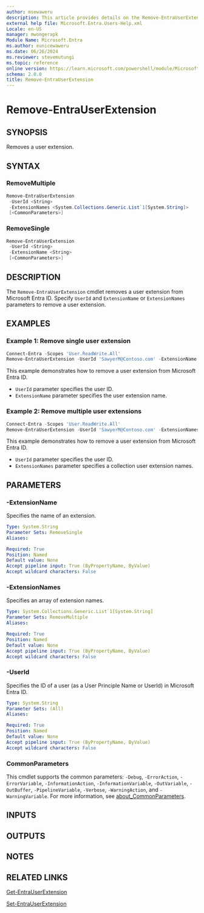 ```yaml
---
author: msewaweru
description: This article provides details on the Remove-EntraUserExtension command.
external help file: Microsoft.Entra.Users-Help.xml
Locale: en-US
manager: mwongerapk
Module Name: Microsoft.Entra
ms.author: eunicewaweru
ms.date: 06/26/2024
ms.reviewer: stevemutungi
ms.topic: reference
online version: https://learn.microsoft.com/powershell/module/Microsoft.Entra/Remove-EntraUserExtension
schema: 2.0.0
title: Remove-EntraUserExtension
---
```


# Remove-EntraUserExtension

## SYNOPSIS

Removes a user extension.

## SYNTAX

### RemoveMultiple

```powershell
Remove-EntraUserExtension
 -UserId <String>
 -ExtensionNames <System.Collections.Generic.List`1[System.String]>
 [<CommonParameters>]
```

### RemoveSingle

```powershell
Remove-EntraUserExtension
 -UserId <String>
 -ExtensionName <String>
 [<CommonParameters>]
```

## DESCRIPTION

The `Remove-EntraUserExtension` cmdlet removes a user extension from Microsoft Entra ID. Specify `UserId` and `ExtensionName` or `ExtensionNames` parameters to remove a user extension.

## EXAMPLES

### Example 1: Remove single user extension

```powershell
Connect-Entra -Scopes 'User.ReadWrite.All'
Remove-EntraUserExtension -UserId 'SawyerM@Contoso.com' -ExtensionName 'extension_bbbbbbbb111122223333cccccccccccc_TestExtension'
```

This example demonstrates how to remove a user extension from Microsoft Entra ID.

- `UserId` parameter specifies the user ID.
- `ExtensionName` parameter specifies the user extension name.

### Example 2: Remove multiple user extensions

```powershell
Connect-Entra -Scopes 'User.ReadWrite.All'
Remove-EntraUserExtension -UserId 'SawyerM@Contoso.com' -ExtensionNames 'extension_bbbbbbbb111122223333cccccccccccc_TestExtension','extension_bbbbbbbb111122223333cccccccccccc_DummyExtension'
```

This example demonstrates how to remove a user extension from Microsoft Entra ID.

- `UserId` parameter specifies the user ID.
- `ExtensionNames` parameter specifies a collection user extension names.

## PARAMETERS

### -ExtensionName

Specifies the name of an extension.

```yaml
Type: System.String
Parameter Sets: RemoveSingle
Aliases:

Required: True
Position: Named
Default value: None
Accept pipeline input: True (ByPropertyName, ByValue)
Accept wildcard characters: False
```

### -ExtensionNames

Specifies an array of extension names.

```yaml
Type: System.Collections.Generic.List`1[System.String]
Parameter Sets: RemoveMultiple
Aliases:

Required: True
Position: Named
Default value: None
Accept pipeline input: True (ByPropertyName, ByValue)
Accept wildcard characters: False
```

### -UserId

Specifies the ID of a user (as a User Principle Name or UserId) in Microsoft Entra ID.

```yaml
Type: System.String
Parameter Sets: (All)
Aliases:

Required: True
Position: Named
Default value: None
Accept pipeline input: True (ByPropertyName, ByValue)
Accept wildcard characters: False
```

### CommonParameters

This cmdlet supports the common parameters: `-Debug`, `-ErrorAction`, `-ErrorVariable`, `-InformationAction`, `-InformationVariable`, `-OutVariable`, `-OutBuffer`, `-PipelineVariable`, `-Verbose`, `-WarningAction`, and `-WarningVariable`. For more information, see [about_CommonParameters](https://go.microsoft.com/fwlink/?LinkID=113216).

## INPUTS

## OUTPUTS

## NOTES

## RELATED LINKS

[Get-EntraUserExtension](Get-EntraUserExtension.md)

[Set-EntraUserExtension](Set-EntraUserExtension.md)

